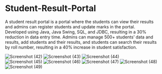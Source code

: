 # Student-Result-Portal
A student result portal is a portal where the students can view their results and admins can register students and update marks in the portal.
Developed using Java, Java Swing, SQL, and JDBC, resulting in a 30% reduction in data entry time. Admins can manage 500+ students’ data and results, add students and their results, and students can search their results by roll number, resulting in a 40% increase in student satisfaction.

![Screenshot (42)](https://user-images.githubusercontent.com/109616709/233148498-1e341b29-eb93-406a-80e3-754e197036f5.png)
![Screenshot (43)](https://user-images.githubusercontent.com/109616709/233148570-ce54c1f6-7752-4cde-bab3-a096b13ba666.png)
![Screenshot (44)](https://user-images.githubusercontent.com/109616709/233148590-e4478654-1e04-4ab4-82b7-26800602e66c.png)
![Screenshot (45)](https://user-images.githubusercontent.com/109616709/233148660-73bd8579-3cd8-444c-8a4a-60ac709a2cb9.png)
![Screenshot (46)](https://user-images.githubusercontent.com/109616709/233148677-5d3cba47-a67a-4512-ac0c-61308b634a75.png)
![Screenshot (47)](https://user-images.githubusercontent.com/109616709/233148704-69dc6704-822d-4be5-9739-eac354e10c2a.png)
![Screenshot (48)](https://user-images.githubusercontent.com/109616709/233148734-6f296d33-6eb3-4b55-aa0b-873f4a8dbacd.png)
![Screenshot (49)](https://user-images.githubusercontent.com/109616709/233148754-1b1e38a4-3fb3-4c2a-9608-608bb5814129.png)
